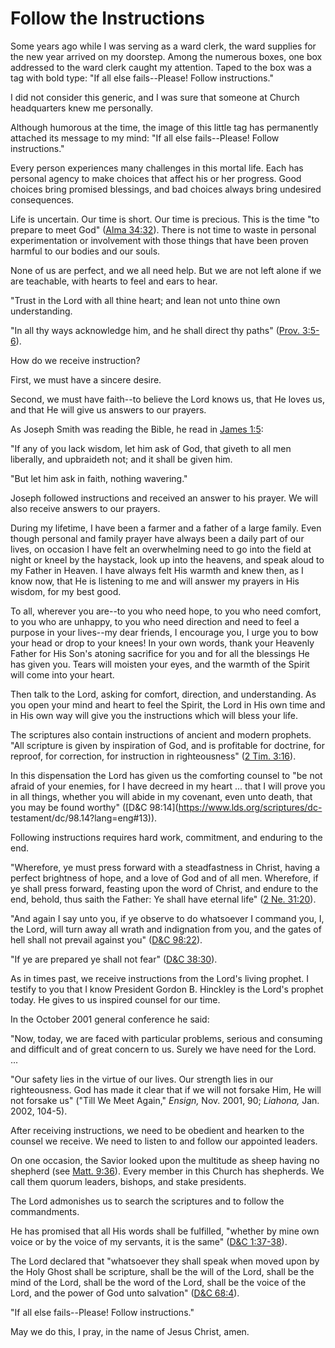 # Follow the Instructions

Some years ago while I was serving as a ward clerk, the ward supplies for the
new year arrived on my doorstep. Among the numerous boxes, one box addressed
to the ward clerk caught my attention. Taped to the box was a tag with bold
type: "If all else fails--Please! Follow instructions."

I did not consider this generic, and I was sure that someone at Church
headquarters knew me personally.

Although humorous at the time, the image of this little tag has permanently
attached its message to my mind: "If all else fails--Please! Follow
instructions."

Every person experiences many challenges in this mortal life. Each has
personal agency to make choices that affect his or her progress. Good choices
bring promised blessings, and bad choices always bring undesired consequences.

Life is uncertain. Our time is short. Our time is precious. This is the time
"to prepare to meet God" ([Alma
34:32](https://www.lds.org/scriptures/bofm/alma/34.32?lang=eng#31)). There is
not time to waste in personal experimentation or involvement with those things
that have been proven harmful to our bodies and our souls.

None of us are perfect, and we all need help. But we are not left alone if we
are teachable, with hearts to feel and ears to hear.

"Trust in the Lord with all thine heart; and lean not unto thine own
understanding.

"In all thy ways acknowledge him, and he shall direct thy paths" ([Prov.
3:5-6](https://www.lds.org/scriptures/ot/prov/3.5-6?lang=eng#4)).

How do we receive instruction?

First, we must have a sincere desire.

Second, we must have faith--to believe the Lord knows us, that He loves us,
and that He will give us answers to our prayers.

As Joseph Smith was reading the Bible, he read in [James
1:5](https://www.lds.org/scriptures/nt/james/1.5?lang=eng#4):

"If any of you lack wisdom, let him ask of God, that giveth to all men
liberally, and upbraideth not; and it shall be given him.

"But let him ask in faith, nothing wavering."

Joseph followed instructions and received an answer to his prayer. We will
also receive answers to our prayers.

During my lifetime, I have been a farmer and a father of a large family. Even
though personal and family prayer have always been a daily part of our lives,
on occasion I have felt an overwhelming need to go into the field at night or
kneel by the haystack, look up into the heavens, and speak aloud to my Father
in Heaven. I have always felt His warmth and knew then, as I know now, that He
is listening to me and will answer my prayers in His wisdom, for my best good.

To all, wherever you are--to you who need hope, to you who need comfort, to
you who are unhappy, to you who need direction and need to feel a purpose in
your lives--my dear friends, I encourage you, I urge you to bow your head or
drop to your knees! In your own words, thank your Heavenly Father for His
Son's atoning sacrifice for you and for all the blessings He has given you.
Tears will moisten your eyes, and the warmth of the Spirit will come into your
heart.

Then talk to the Lord, asking for comfort, direction, and understanding. As
you open your mind and heart to feel the Spirit, the Lord in His own time and
in His own way will give you the instructions which will bless your life.

The scriptures also contain instructions of ancient and modern prophets. "All
scripture is given by inspiration of God, and is profitable for doctrine, for
reproof, for correction, for instruction in righteousness" ([2 Tim.
3:16](https://www.lds.org/scriptures/nt/2-tim/3.16?lang=eng#15)).

In this dispensation the Lord has given us the comforting counsel to "be not
afraid of your enemies, for I have decreed in my heart ... that I will prove you
in all things, whether you will abide in my covenant, even unto death, that
you may be found worthy" ([D&amp;C 98:14](https://www.lds.org/scriptures/dc-
testament/dc/98.14?lang=eng#13)).

Following instructions requires hard work, commitment, and enduring to the
end.

"Wherefore, ye must press forward with a steadfastness in Christ, having a
perfect brightness of hope, and a love of God and of all men. Wherefore, if ye
shall press forward, feasting upon the word of Christ, and endure to the end,
behold, thus saith the Father: Ye shall have eternal life" ([2 Ne.
31:20](https://www.lds.org/scriptures/bofm/2-ne/31.20?lang=eng#19)).

"And again I say unto you, if ye observe to do whatsoever I command you, I,
the Lord, will turn away all wrath and indignation from you, and the gates of
hell shall not prevail against you" ([D&amp;C
98:22](https://www.lds.org/scriptures/dc-testament/dc/98.22?lang=eng#21)).

"If ye are prepared ye shall not fear" ([D&amp;C
38:30](https://www.lds.org/scriptures/dc-testament/dc/38.30?lang=eng#29)).

As in times past, we receive instructions from the Lord's living prophet. I
testify to you that I know President Gordon B. Hinckley is the Lord's prophet
today. He gives to us inspired counsel for our time.

In the October 2001 general conference he said:

"Now, today, we are faced with particular problems, serious and consuming and
difficult and of great concern to us. Surely we have need for the Lord. ...

"Our safety lies in the virtue of our lives. Our strength lies in our
righteousness. God has made it clear that if we will not forsake Him, He will
not forsake us" ("Till We Meet Again," _Ensign,_ Nov. 2001, 90; _Liahona,_
Jan. 2002, 104-5).

After receiving instructions, we need to be obedient and hearken to the
counsel we receive. We need to listen to and follow our appointed leaders.

On one occasion, the Savior looked upon the multitude as sheep having no
shepherd (see [Matt.
9:36](https://www.lds.org/scriptures/nt/matt/9.36?lang=eng#35)). Every member
in this Church has shepherds. We call them quorum leaders, bishops, and stake
presidents.

The Lord admonishes us to search the scriptures and to follow the
commandments.

He has promised that all His words shall be fulfilled, "whether by mine own
voice or by the voice of my servants, it is the same" ([D&amp;C
1:37-38](https://www.lds.org/scriptures/dc-testament/dc/1.37-38?lang=eng#36)).

The Lord declared that "whatsoever they shall speak when moved upon by the
Holy Ghost shall be scripture, shall be the will of the Lord, shall be the
mind of the Lord, shall be the word of the Lord, shall be the voice of the
Lord, and the power of God unto salvation" ([D&amp;C
68:4](https://www.lds.org/scriptures/dc-testament/dc/68.4?lang=eng#3)).

"If all else fails--Please! Follow instructions."

May we do this, I pray, in the name of Jesus Christ, amen.

